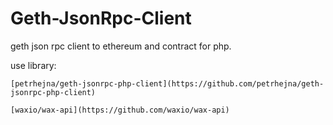 # Geth-JsonRpc-Client
geth json rpc client to ethereum and contract for php.

use library: 

    [petrhejna/geth-jsonrpc-php-client](https://github.com/petrhejna/geth-jsonrpc-php-client)
    
    [waxio/wax-api](https://github.com/waxio/wax-api)
